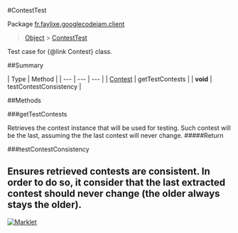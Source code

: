 #ContestTest

Package [fr.faylixe.googlecodejam.client](README.md)<br>
> [Object](../../../java/lang/Object.md) > [ContestTest](ContestTest.md)

Test case for {@link Contest} class.

##Summary


| Type | Method |
| --- | --- | --- |
| [Contest](Contest.md) | getTestContests |
| **void** | testContestConsistency |

##Methods

###getTestContests


Retrieves the contest instance that will
 be used for testing. Such contest will be
 the last, assuming the the last contest
 will never change.
#####Return



###testContestConsistency


Ensures retrieved contests are consistent.
 In order to do so, it consider that the last extracted
 contest should never change (the older always stays the older).
---
[![Marklet](https://img.shields.io/badge/Generated%20by-Marklet-green.svg)](https://github.com/Faylixe/marklet)